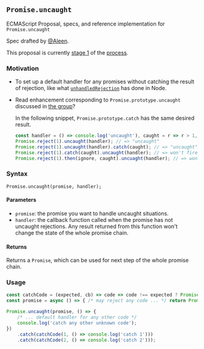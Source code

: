 ## `Promise.uncaught`

ECMAScript Proposal, specs, and reference implementation for `Promise.uncaught`

Spec drafted by [@Aleen](https://github.com/aleen42).

This proposal is currently [stage 1](https://github.com/tc39/proposals/) of the [process](https://tc39.github.io/process-document/).

### Motivation

- To set up a default handler for any promises without catching the result of rejection, like what [`unhandledRejection`](https://nodejs.org/api/process.html#process_event_unhandledrejection) has done in Node.
- Read enhancement corresponding to `Promise.prototype.uncaught` discussed in [the group](https://es.discourse.group/t/promise-prototype-uncaught/507/3)?

    In the following snippet, `Promise.prototype.catch` has the same desired result.

    ```js
    const handler = () => console.log('uncaught'), caught = r => r > 1, ignore = () => {};
    Promise.reject(1).uncaught(handler); // => "uncaught"
    Promise.reject(1).uncaught(handler).catch(caught); // => "uncaught"
    Promise.reject(1).catch(caught).uncaught(handler); // => won't fired as already been caught
    Promise.reject(1).then(ignore, caught).uncuaght(handler); // => won't fired as already been caught  
    ```

### Syntax

```
Promise.uncaught(promise, handler); 
```

#### Parameters

- `promise`: the promise you want to handle uncaught situations.
- `handler`: the callback function called when the promise has not uncaught rejections. Any result returned from this function won't change the state of the whole promise chain.

#### Returns

Returns a `Promise`, which can be used for next step of the whole promise chain.

### Usage

```js
const catchCode = (expected, cb) => code => code !== expected ? Promise.reject(code) : cb();
const promise = async () => { /* may reject any code ... */ return Promise.reject(anyCode); };

Promise.uncaught(promise, () => {
    /* ... default handler for any other code */
    console.log('catch any other unknown code');
})
    .catch(catchCode(1, () => console.log('catch 1')))
    .catch(catchCode(2, () => console.log('catch 2')));    
```
